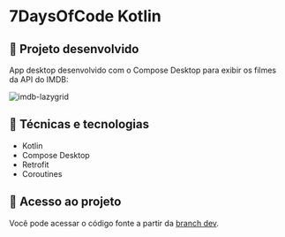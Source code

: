 # 7DaysOfCode Kotlin

## 📐 Projeto desenvolvido

App desktop desenvolvido com o Compose Desktop para exibir os filmes da API do IMDB:

![imdb-lazygrid](https://user-images.githubusercontent.com/8989346/163228803-92839046-4c0e-4f65-9ddb-c3659e6dde2c.gif)

## 🔨 Técnicas e tecnologias

- Kotlin
- Compose Desktop
- Retrofit
- Coroutines

## 📂 Acesso ao projeto

Você pode acessar o código fonte a partir da [branch dev](https://github.com/alura-cursos/SevenDaysOfCodeKotlin/tree/dev).

<!-- ## 🎯 Desafio 

Gostou do projeto e quer fazer o desafio? Faça um registro no #7DaysOfCode Kotlin
